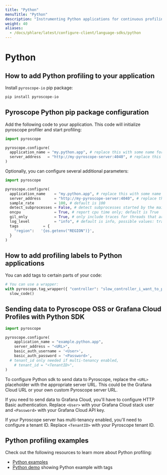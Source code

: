```yaml
---
title: "Python"
menuTitle: "Python"
description: "Instrumenting Python applications for continuous profiling"
weight: 40
aliases:
  - /docs/phlare/latest/configure-client/language-sdks/python
---
```


# Python

## How to add Python profiling to your application

Install `pyroscope-io` pip package:

```bash
pip install pyroscope-io
```

## Pyroscope Python pip package configuration

Add the following code to your application. This code will initialize pyroscope profiler and start profiling:

```python
import pyroscope

pyroscope.configure(
  application_name = "my.python.app", # replace this with some name for your application
  server_address   = "http://my-pyroscope-server:4040", # replace this with the address of your pyroscope server
)
```

Optionally, you can configure several additional parameters:

```python
import pyroscope

pyroscope.configure(
  application_name    = "my.python.app", # replace this with some name for your application
  server_address      = "http://my-pyroscope-server:4040", # replace this with the address of your pyroscope server
  sample_rate         = 100, # default is 100
  detect_subprocesses = False, # detect subprocesses started by the main process; default is False
  oncpu               = True, # report cpu time only; default is True
  gil_only            = True, # only include traces for threads that are holding on to the Global Interpreter Lock; default is True
  log_level           = "info", # default is info, possible values: trace, debug, info, warn, error and critical 
  tags           = {
    "region":   '{os.getenv("REGION")}',
  }
)
```

## How to add profiling labels to Python applications

You can add tags to certain parts of your code:

```python
# You can use a wrapper:
with pyroscope.tag_wrapper({ "controller": "slow_controller_i_want_to_profile" }):
  slow_code()
```

## Sending data to Pyroscope OSS or Grafana Cloud Profiles with Python SDK


```python
import pyroscope

pyroscope.configure(
	application_name = "example.python.app",
	server_address = "<URL>",
	basic_auth_username = '<User>',
	basic_auth_password = '<Password>',
  # tenant_id only needed if multi-tenancy enabled,
	# tenant_id = "<TenantID>",
)
```

To configure Python sdk to send data to Pyroscope, replace the `<URL>` placeholder with the appropriate server URL. This could be the Grafana Cloud URL or your own custom Pyroscope server URL.

If you need to send data to Grafana Cloud, you'll have to configure HTTP Basic authentication. Replace `<User>` with your Grafana Cloud stack user and `<Password>` with your Grafana Cloud API key.

If your Pyroscope server has multi-tenancy enabled, you'll need to configure a tenant ID. Replace `<TenantID>` with your Pyroscope tenant ID.

## Python profiling examples

Check out the following resources to learn more about Python profiling:
- [Python examples](https://github.com/pyroscope-io/pyroscope/tree/main/examples/python)
- [Python demo](https://demo.pyroscope.io/?query=rideshare-app-python.cpu%7B%7D) showing Python example with tags
